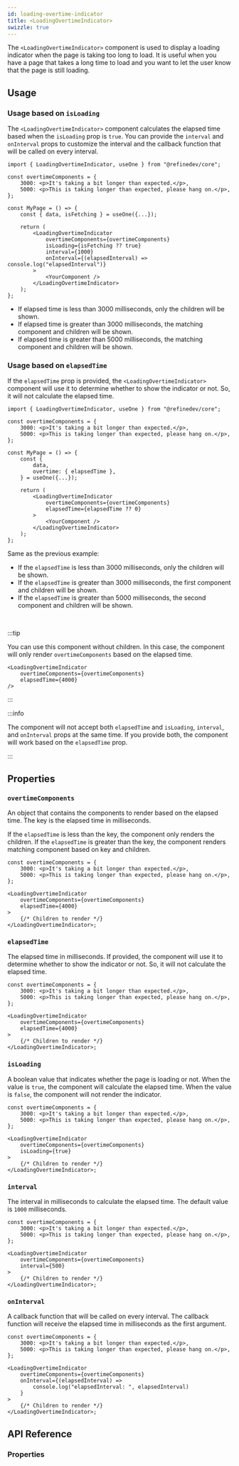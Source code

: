 ```yaml
---
id: loading-overtime-indicator
title: <LoadingOvertimeIndicator>
swizzle: true
---
```


The `<LoadingOvertimeIndicator>` component is used to display a loading indicator when the page is taking too long to load. It is useful when you have a page that takes a long time to load and you want to let the user know that the page is still loading.

## Usage

### Usage based on `isLoading`

The `<LoadingOvertimeIndicator>` component calculates the elapsed time based when the `isLoading` prop is `true`. You can provide the `interval` and `onInterval` props to customize the interval and the callback function that will be called on every interval.

```tsx
import { LoadingOvertimeIndicator, useOne } from "@refinedev/core";

const overtimeComponents = {
    3000: <p>It's taking a bit longer than expected.</p>,
    5000: <p>This is taking longer than expected, please hang on.</p>,
};

const MyPage = () => {
    const { data, isFetching } = useOne({...});

    return (
        <LoadingOvertimeIndicator
            overtimeComponents={overtimeComponents}
            isLoading={isFetching ?? true}
            interval={1000}
            onInterval={(elapsedInterval) => console.log("elapsedInterval")}
        >
            <YourComponent />
        </LoadingOvertimeIndicator>
    );
};
```

-   If elapsed time is less than 3000 milliseconds, only the children will be shown.
-   If elapsed time is greater than 3000 milliseconds, the matching component and children will be shown.
-   If elapsed time is greater than 5000 milliseconds, the matching component and children will be shown.

### Usage based on `elapsedTime`

If the `elapsedTime` prop is provided, the `<LoadingOvertimeIndicator>` component will use it to determine whether to show the indicator or not. So, it will not calculate the elapsed time.

```tsx
import { LoadingOvertimeIndicator, useOne } from "@refinedev/core";

const overtimeComponents = {
    3000: <p>It's taking a bit longer than expected.</p>,
    5000: <p>This is taking longer than expected, please hang on.</p>,
};

const MyPage = () => {
    const {
        data,
        overtime: { elapsedTime },
    } = useOne({...});

    return (
        <LoadingOvertimeIndicator
            overtimeComponents={overtimeComponents}
            elapsedTime={elapsedTime ?? 0}
        >
            <YourComponent />
        </LoadingOvertimeIndicator>
    );
};
```

Same as the previous example:

-   If the `elapsedTime` is less than 3000 milliseconds, only the children will be shown.
-   If the `elapsedTime` is greater than 3000 milliseconds, the first component and children will be shown.
-   If the `elapsedTime` is greater than 5000 milliseconds, the second component and children will be shown.

<br />

:::tip

You can use this component without children. In this case, the component will only render `overtimeComponents` based on the elapsed time.

```tsx
<LoadingOvertimeIndicator
    overtimeComponents={overtimeComponents}
    elapsedTime={4000}
/>
```

:::

:::info

The component will not accept both `elapsedTime` and `isLoading`, `interval`, and `onInterval` props at the same time. If you provide both, the component will work based on the `elapsedTime` prop.

:::

## Properties

### `overtimeComponents`

An object that contains the components to render based on the elapsed time. The key is the elapsed time in milliseconds.

If the `elapsedTime` is less than the key, the component only renders the children. If the `elapsedTime` is greater than the key, the component renders matching component based on key and children.

```tsx
const overtimeComponents = {
    3000: <p>It's taking a bit longer than expected.</p>,
    5000: <p>This is taking longer than expected, please hang on.</p>,
};

<LoadingOvertimeIndicator
    overtimeComponents={overtimeComponents}
    elapsedTime={4000}
>
    {/* Children to render */}
</LoadingOvertimeIndicator>;
```

### `elapsedTime`

The elapsed time in milliseconds. If provided, the component will use it to determine whether to show the indicator or not. So, it will not calculate the elapsed time.

```tsx
const overtimeComponents = {
    3000: <p>It's taking a bit longer than expected.</p>,
    5000: <p>This is taking longer than expected, please hang on.</p>,
};

<LoadingOvertimeIndicator
    overtimeComponents={overtimeComponents}
    elapsedTime={4000}
>
    {/* Children to render */}
</LoadingOvertimeIndicator>;
```

### `isLoading`

A boolean value that indicates whether the page is loading or not. When the value is `true`, the component will calculate the elapsed time. When the value is `false`, the component will not render the indicator.

```tsx
const overtimeComponents = {
    3000: <p>It's taking a bit longer than expected.</p>,
    5000: <p>This is taking longer than expected, please hang on.</p>,
};

<LoadingOvertimeIndicator
    overtimeComponents={overtimeComponents}
    isLoading={true}
>
    {/* Children to render */}
</LoadingOvertimeIndicator>;
```

### `interval`

The interval in milliseconds to calculate the elapsed time. The default value is `1000` milliseconds.

```tsx
const overtimeComponents = {
    3000: <p>It's taking a bit longer than expected.</p>,
    5000: <p>This is taking longer than expected, please hang on.</p>,
};

<LoadingOvertimeIndicator
    overtimeComponents={overtimeComponents}
    interval={500}
>
    {/* Children to render */}
</LoadingOvertimeIndicator>;
```

### `onInterval`

A callback function that will be called on every interval. The callback function will receive the elapsed time in milliseconds as the first argument.

```tsx
const overtimeComponents = {
    3000: <p>It's taking a bit longer than expected.</p>,
    5000: <p>This is taking longer than expected, please hang on.</p>,
};

<LoadingOvertimeIndicator
    overtimeComponents={overtimeComponents}
    onInterval={(elapsedInterval) =>
        console.log("elapsedInterval: ", elapsedInterval)
    }
>
    {/* Children to render */}
</LoadingOvertimeIndicator>;
```

## API Reference

### Properties

<PropsTable module="@refinedev/core/LoadingOvertimeIndicator"/>

